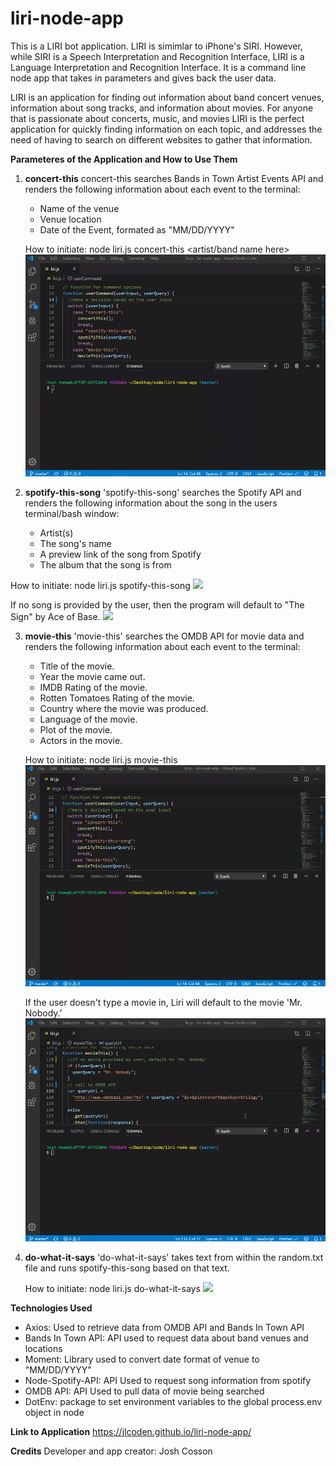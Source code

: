 # liri-node-app

This is a LIRI bot application. LIRI is simimlar to iPhone's SIRI. However, while SIRI is a Speech Interpretation and Recognition Interface, LIRI is a Language Interpretation and Recognition Interface. It is a command line node app that takes in parameters and gives back the user data.

LIRI is an application for finding out information about band concert venues, information about song tracks, and information about movies. For anyone that is passionate about concerts, music, and movies LIRI is the perfect application for quickly finding information on each topic, and addresses the need of having to search on different websites to gather that information.

**Parameteres of the Application and How to Use Them**

1.  **concert-this**
    concert-this searches Bands in Town Artist Events API and renders the following information about each event to the terminal:

    - Name of the venue
    - Venue location
    - Date of the Event, formated as "MM/DD/YYYY"

    How to initiate: node liri.js concert-this <artist/band name here>
    ![](concert-this.gif)

2)  **spotify-this-song**
    'spotify-this-song' searches the Spotify API and renders the following information about the song in the users terminal/bash window:

    - Artist(s)
    - The song's name
    - A preview link of the song from Spotify
    - The album that the song is from

How to initiate: node liri.js spotify-this-song <song name here>
![](spotify-this-song.gif)

If no song is provided by the user, then the program will default to "The Sign" by Ace of Base.
![](ace-of-base.gif)

3. **movie-this**
   'movie-this' searches the OMDB API for movie data and renders the following information about each event to the terminal:

   - Title of the movie.
   - Year the movie came out.
   - IMDB Rating of the movie.
   - Rotten Tomatoes Rating of the movie.
   - Country where the movie was produced.
   - Language of the movie.
   - Plot of the movie.
   - Actors in the movie.

   How to initiate: node liri.js movie-this <movie name here>
   ![](movie-this.gif)

   If the user doesn't type a movie in, Liri will default to the movie 'Mr. Nobody.'
   ![](mr-nobody.gif)

4. **do-what-it-says**
   'do-what-it-says' takes text from within the random.txt file and runs spotify-this-song based on that text.

   How to initiate: node liri.js do-what-it-says
   ![](do-what-it-says.gif)

**Technologies Used**

- Axios: Used to retrieve data from OMDB API and Bands In Town API
- Bands In Town API: API used to request data about band venues and locations
- Moment: Library used to convert date format of venue to "MM/DD/YYYY"
- Node-Spotify-API: API Used to request song information from spotify
- OMDB API: API Used to pull data of movie being searched
- DotEnv: package to set environment variables to the global process.env object in node

**Link to Application**
https://jlcoden.github.io/liri-node-app/

**Credits**
Developer and app creator: Josh Cosson
